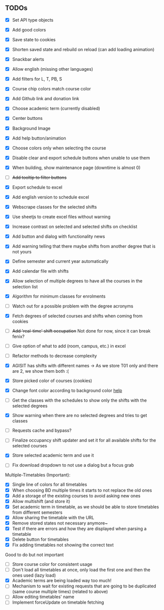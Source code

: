 ## TODOs

- [x] Set API type objects
- [x] Add good colors
- [X] Save state to cookies
- [X] Shorten saved state and rebuild on reload (can add loading animation)
- [X] Snackbar alerts
- [X] Allow english (missing other languages)
- [X] Add filters for L, T, PB, S
- [X] Course chip colors match course color
- [X] Add Github link and donation link
- [X] Choose academic term (currently disabled)
- [X] Center buttons
- [X] Background Image
- [X] Add help button/animation
- [x] Choose colors only when selecting the course
- [X] Disable clear and export schedule buttons when unable to use them
- [X] When building, show maintenance page (downtime is almost 0)
- [ ] ~~Add tooltip to filter buttons~~
- [X] Export schedule to excel
- [X] Add english version to schedule excel
- [X] Webscrape classes for the selected shifts
- [X] Use sheetjs to create excel files without warning
- [X] Increase contrast on selected and selected shifts on checklist
- [X] Add button and dialog with functionality news
- [X] Add warning telling that there maybe shifts from another degree that is not yours
- [X] Define semester and current year automatically
- [X] Add calendar file with shifts
- [X] Allow selection of multiple degrees to have all the courses in the selection list
- [X] Algorithm for minimum classes for enrolments
- [ ] Watch out for a possible problem with the degree acronyms
- [X] Fetch degrees of selected courses and shifts when coming from cookies
- [ ] ~~Add 'real-time' shift occupation~~ Not done for now, since it can break fenix?
- [ ] Give option of what to add (room, campus, etc.) in excel
- [ ] Refactor methods to decrease complexity
- [X] AGISIT has shifts with different names -> As we store T01 only and there are 2, we show them both :(
- [X] Store picked color of courses (cookies)
- [X] Change font color according to background color [help](https://stackoverflow.com/questions/3942878/how-to-decide-font-color-in-white-or-black-depending-on-background-color)
- [ ] Get the classes with the schedules to show only the shifts with the selected degrees
- [X] Show warning when there are no selected degrees and tries to get classes
- [ ] Requests cache and bypass?
- [ ] Finalize occupancy shift updater and set it for all available shifts for the selected courses
- [X] Store selected academic term and use it
- [ ] Fix download dropdown to not use a dialog but a focus grab


Multiple-Timetables (Important):
- [X] Single line of colors for all timetables
- [X] When choosing BD multiple times it starts to not replace the old ones
- [X] Add a storage of the existing courses to avoid asking new ones
- [X] Allow multishift (and store it)
- [X] Set academic term in timetable, as we should be able to store timetables from different semesters
- [X] Allow sharing the timetable with the URL
- [X] Remove stored states not necessary anymore~
- [X] Test if there are errors and how they are displayed when parsing a timetable
- [X] Delete button for timetables
- [X] Fix adding timetables not showing the correct text

Good to do but not important
- [ ] Store course color for consistent usage
- [ ] Don't load all timetables at once, only load the first one and then the ones used (lazy load)
- [X] Academic terms are being loaded way too much!
- [ ] Mechanism to wait for existing requests that are going to be duplicated (same course multiple times) (related to above)
- [ ] Allow editing timetables' name
- [ ] Implement forceUpdate on timetable fetching